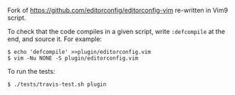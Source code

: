 Fork of https://github.com/editorconfig/editorconfig-vim re-written in Vim9 script.

To check that the code compiles in a given script, write `:defcompile` at the end, and source it.  For example:

    $ echo 'defcompile' >>plugin/editorconfig.vim
    $ vim -Nu NONE -S plugin/editorconfig.vim

To run the tests:

    $ ./tests/travis-test.sh plugin
